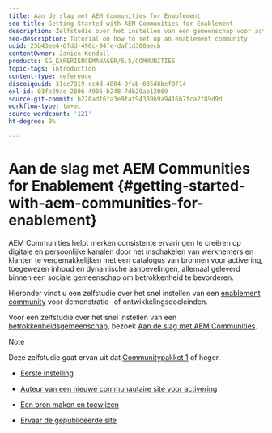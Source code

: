 ```yaml
---
title: Aan de slag met AEM Communities for Enablement
seo-title: Getting Started with AEM Communities for Enablement
description: Zelfstudie over het instellen van een gemeenschap voor activering
seo-description: Tutorial on how to set up an enablement community
uuid: 25b43ee4-6fdd-496c-94fe-daf1d300aecb
contentOwner: Janice Kendall
products: SG_EXPERIENCEMANAGER/6.5/COMMUNITIES
topic-tags: introduction
content-type: reference
discoiquuid: 31cc7819-cc4d-4804-9fab-005d8bef0714
exl-id: 03fe29ae-2806-4906-b248-7db29ab12069
source-git-commit: b220adf6fa3e9faf94389b9a9416b7fca2f89d9d
workflow-type: tm+mt
source-wordcount: '121'
ht-degree: 0%

---
```


# Aan de slag met AEM Communities for Enablement {#getting-started-with-aem-communities-for-enablement}

AEM Communities helpt merken consistente ervaringen te creëren op digitale en persoonlijke kanalen door het inschakelen van werknemers en klanten te vergemakkelijken met een catalogus van bronnen voor activering, toegewezen inhoud en dynamische aanbevelingen, allemaal geleverd binnen een sociale gemeenschap om betrokkenheid te bevorderen.

Hieronder vindt u een zelfstudie over het snel instellen van een [enablement community](overview.md#enablement-community) voor demonstratie- of ontwikkelingsdoeleinden.

Voor een zelfstudie over het snel instellen van een [betrokkenheidsgemeenschap](overview.md#engagement-community), bezoek [Aan de slag met AEM Communities](getting-started.md).

>[!NOTE]
>
>Deze zelfstudie gaat ervan uit dat [Communitypakket 1](deploy-communities.md#latestfeaturepack) of hoger.

* [Eerste instelling](enablement-setup.md)

* [Auteur van een nieuwe communautaire site voor activering](enablement-create-site.md)

* [Een bron maken en toewijzen](resource.md)

* [Ervaar de gepubliceerde site](enablement-published-site.md)

